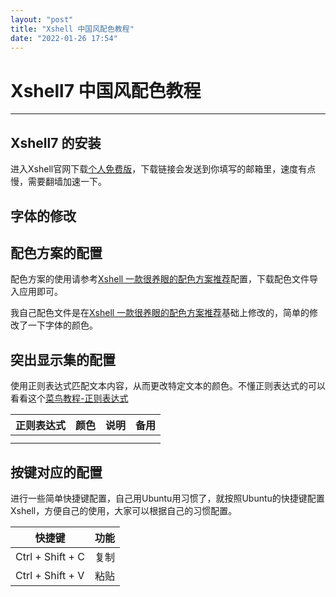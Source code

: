 ```yaml
---
layout: "post"
title: "Xshell 中国风配色教程"
date: "2022-01-26 17:54"
---
```


# Xshell7 中国风配色教程

***

## Xshell7 的安装
进入Xshell官网下载[个人免费版](https://www.netsarang.com/en/free-for-home-school/)，下载链接会发送到你填写的邮箱里，速度有点慢，需要翻墙加速一下。
## 字体的修改


## 配色方案的配置

配色方案的使用请参考[Xshell 一款很养眼的配色方案推荐](https://www.cnblogs.com/weifeng1463/p/8594319.html)配置，下载配色文件导入应用即可。

我自己配色文件是在[Xshell 一款很养眼的配色方案推荐](https://www.cnblogs.com/weifeng1463/p/8594319.html)基础上修改的，简单的修改了一下字体的颜色。



## 突出显示集的配置

使用正则表达式匹配文本内容，从而更改特定文本的颜色。不懂正则表达式的可以看看这个[菜鸟教程-正则表达式](https://www.runoob.com/regexp/regexp-tutorial.html)


正则表达式  | 颜色  | 说明  | 备用  
--|---|---|--
  |   |   |  
  |   |   |  

## 按键对应的配置

进行一些简单快捷键配置，自己用Ubuntu用习惯了，就按照Ubuntu的快捷键配置Xshell，方便自己的使用，大家可以根据自己的习惯配置。

快捷键           | 功能
-----------------|-----
Ctrl + Shift + C | 复制
Ctrl + Shift + V | 粘贴
